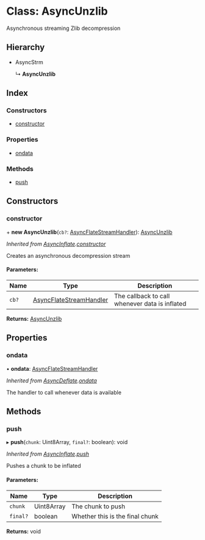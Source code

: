 # Class: AsyncUnzlib

Asynchronous streaming Zlib decompression

## Hierarchy

* AsyncStrm

  ↳ **AsyncUnzlib**

## Index

### Constructors

* [constructor](asyncunzlib.md#constructor)

### Properties

* [ondata](asyncunzlib.md#ondata)

### Methods

* [push](asyncunzlib.md#push)

## Constructors

### constructor

\+ **new AsyncUnzlib**(`cb?`: [AsyncFlateStreamHandler](../README.md#asyncflatestreamhandler)): [AsyncUnzlib](asyncunzlib.md)

*Inherited from [AsyncInflate](asyncinflate.md).[constructor](asyncinflate.md#constructor)*

Creates an asynchronous decompression stream

#### Parameters:

Name | Type | Description |
------ | ------ | ------ |
`cb?` | [AsyncFlateStreamHandler](../README.md#asyncflatestreamhandler) | The callback to call whenever data is inflated  |

**Returns:** [AsyncUnzlib](asyncunzlib.md)

## Properties

### ondata

•  **ondata**: [AsyncFlateStreamHandler](../README.md#asyncflatestreamhandler)

*Inherited from [AsyncDeflate](asyncdeflate.md).[ondata](asyncdeflate.md#ondata)*

The handler to call whenever data is available

## Methods

### push

▸ **push**(`chunk`: Uint8Array, `final?`: boolean): void

*Inherited from [AsyncInflate](asyncinflate.md).[push](asyncinflate.md#push)*

Pushes a chunk to be inflated

#### Parameters:

Name | Type | Description |
------ | ------ | ------ |
`chunk` | Uint8Array | The chunk to push |
`final?` | boolean | Whether this is the final chunk  |

**Returns:** void
